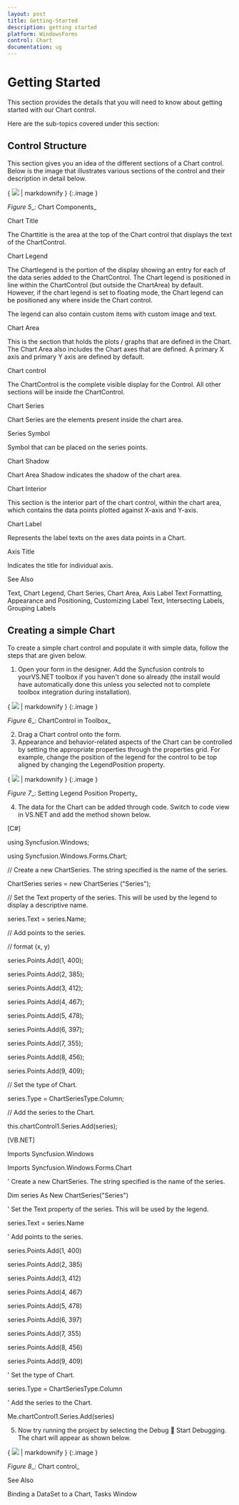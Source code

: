 ```yaml
---
layout: post
title: Getting-Started
description: getting started
platform: WindowsForms
control: Chart
documentation: ug
---
```


# Getting Started

This section provides the details that you will need to know about getting started with our Chart control. 

Here are the sub-topics covered under this section:

## Control Structure

This section gives you an idea of the different sections of a Chart control. Below is the image that illustrates various sections of the control and their description in detail below.



{ ![](Getting-Started_images/Getting-Started_img1.jpeg) | markdownify }
{:.image }




_Figure_ _5__: Chart Components_



Chart Title

The Charttitle is the area at the top of the Chart control that displays the text of the ChartControl.

Chart Legend 

The Chartlegend is the portion of the display showing an entry for each of the data series added to the ChartControl. The Chart legend is positioned in line within the ChartControl (but outside the ChartArea) by default. However, if the chart legend is set to floating mode, the Chart legend can be positioned any where inside the Chart control.

The legend can also contain custom items with custom image and text.

Chart Area 

This is the section that holds the plots / graphs that are defined in the Chart. The Chart Area also includes the Chart axes that are defined. A primary X axis and primary Y axis are defined by default.

Chart control

The ChartControl is the complete visible display for the Control. All other sections will be inside the ChartControl. 

Chart Series

Chart Series are the elements present inside the chart area.

Series Symbol

Symbol that can be placed on the series points.

Chart Shadow

Chart Area Shadow indicates the shadow of the chart area.

Chart Interior

This section is the interior part of the chart control, within the chart area, which contains the data points plotted against X-axis and Y-axis.

Chart Label

Represents the label texts on the axes data points in a Chart.

Axis Title

Indicates the title for individual axis.

See Also

Text, Chart Legend, Chart Series, Chart Area, Axis Label Text Formatting, Appearance and Positioning, Customizing Label Text, Intersecting Labels, Grouping Labels

## Creating a simple Chart

To create a simple chart control and populate it with simple data, follow the steps that are given below.

1. Open your form in the designer. Add the Syncfusion controls to yourVS.NET toolbox if you haven't done so already (the install would have automatically done this unless you selected not to complete toolbox integration during installation). 



{ ![](Getting-Started_images/Getting-Started_img2.jpeg) | markdownify }
{:.image }




_Figure_ _6__: ChartControl in Toolbox_



2. Drag a Chart control onto the form.
3. Appearance and behavior-related aspects of the Chart can be controlled by setting the appropriate properties through the properties grid. For example, change the position of the legend for the control to be top aligned by changing the LegendPosition property. 



{ ![](Getting-Started_images/Getting-Started_img3.jpeg) | markdownify }
{:.image }




_Figure_ _7__: Setting Legend Position Property_



4. The data for the Chart can be added through code. Switch to code view in VS.NET and add the method shown below.



[C#]



using Syncfusion.Windows;

using Syncfusion.Windows.Forms.Chart;



// Create a new ChartSeries. The string specified is the name of the series.

ChartSeries series = new ChartSeries ("Series");



// Set the Text property of the series. This will be used by the legend to display a descriptive name.

series.Text = series.Name;



// Add points to the series.

// format (x, y)

series.Points.Add(1, 400);

series.Points.Add(2, 385);

series.Points.Add(3, 412);

series.Points.Add(4, 467);

series.Points.Add(5, 478);

series.Points.Add(6, 397);

series.Points.Add(7, 355);

series.Points.Add(8, 456);

series.Points.Add(9, 409);



// Set the type of Chart.

series.Type = ChartSeriesType.Column;    



// Add the series to the Chart.

this.chartControl1.Series.Add(series);         



[VB.NET]



Imports Syncfusion.Windows

Imports Syncfusion.Windows.Forms.Chart



' Create a new ChartSeries. The string specified is the name of the series.

Dim series As New ChartSeries("Series")



' Set the Text property of the series. This will be used by the legend.

series.Text = series.Name



' Add points to the series.

series.Points.Add(1, 400)

series.Points.Add(2, 385)

series.Points.Add(3, 412)

series.Points.Add(4, 467)

series.Points.Add(5, 478)

series.Points.Add(6, 397)

series.Points.Add(7, 355)

series.Points.Add(8, 456)

series.Points.Add(9, 409)



' Set the type of Chart.

series.Type = ChartSeriesType.Column



' Add the series to the Chart.

Me.chartControl1.Series.Add(series)



5. Now try running the project by selecting the Debug  Start Debugging. The chart will appear as shown below.



{ ![](Getting-Started_images/Getting-Started_img4.jpeg) | markdownify }
{:.image }




_Figure_ _8__: Chart control_



See Also

Binding a DataSet to a Chart, Tasks Window

